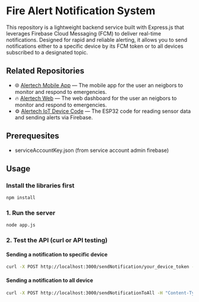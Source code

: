 # Fire Alert Notification System
This repository is a lightweight backend service built with Express.js that leverages Firebase Cloud Messaging (FCM) to deliver real-time notifications. Designed for rapid and reliable alerting, it allows you to send notifications either to a specific device by its FCM token or to all devices subscribed to a designated topic.

## Related Repositories
- 🌐 [Alertech Mobile App](https://github.com/DavidBatoDev/alertech-mobile-app) — The mobile app for the user an neigbors to monitor and respond to emergencies.
- 🔥 [Alertech Web](https://github.com/geraldsberongoy/Arduino-Hackathon-Web) — The web dashboard for the user an neigbors to monitor and respond to emergencies.
- ⚙️ [Alertech IoT Device Code](https://github.com/DavidBatoDev/alertech-iot-device) — The ESP32 code for reading sensor data and sending alerts via Firebase.


## Prerequesites
- serviceAccountKey.json (from service account admin firebase)

## Usage
### Install the libraries first
```bash
npm install
```

### 1. Run the server
```bash
node app.js
```

### 2. Test the API (curl or API testing)
#### Sending a notification to specific device
```bash
curl -X POST http://localhost:3000/sendNotification/your_device_token -H "Content-Type: application/json" -d '{"title": "Fire Detected", "body": "Room Temp Exceeded threshold"}'
```

#### Sending a notification to all device
```bash
curl -X POST http://localhost:3000/sendNotificationToAll -H "Content-Type: application/json" -d '{"title": "Fire Alert!", "body": "Fire Detected at St. 123"}'
```

